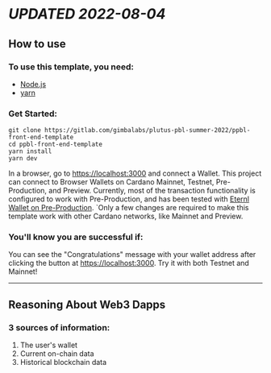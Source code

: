 # *UPDATED 2022-08-04*

## How to use

### To use this template, you need:
- [Node.js](https://nodejs.dev/)
- [yarn](https://yarnpkg.com/getting-started/install)

### Get Started:
```
git clone https://gitlab.com/gimbalabs/plutus-pbl-summer-2022/ppbl-front-end-template
cd ppbl-front-end-template
yarn install
yarn dev
```

In a browser, go to [https://localhost:3000](https://localhost:3000) and connect a Wallet. This project can connect to Browser Wallets on Cardano Mainnet, Testnet, Pre-Production, and Preview. Currently, most of the transaction functionality is configured to work with Pre-Production, and has been tested with [Eternl Wallet on Pre-Production](https://eternl.io/app/preprod/welcome). `Only a few changes are required to make this template work with other Cardano networks, like Mainnet and Preview.

### You'll know you are successful if:
You can see the "Congratulations" message with your wallet address after clicking the button at [https://localhost:3000](https://localhost:3000). Try it with both Testnet and Mainnet!

---

## Reasoning About Web3 Dapps

### 3 sources of information:

1. The user's wallet
2. Current on-chain data
3. Historical blockchain data